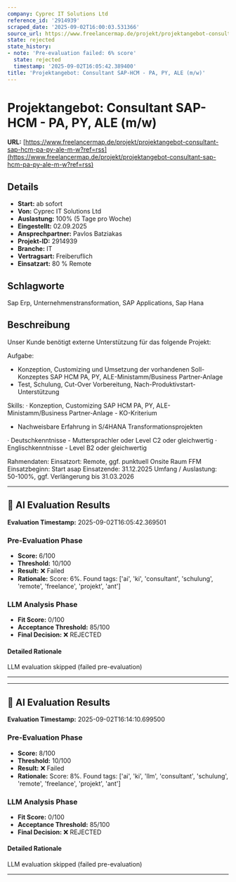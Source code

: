 ```yaml
---
company: Cyprec IT Solutions Ltd
reference_id: '2914939'
scraped_date: '2025-09-02T16:00:03.531366'
source_url: https://www.freelancermap.de/projekt/projektangebot-consultant-sap-hcm-pa-py-ale-m-w?ref=rss
state: rejected
state_history:
- note: 'Pre-evaluation failed: 6% score'
  state: rejected
  timestamp: '2025-09-02T16:05:42.389400'
title: 'Projektangebot: Consultant SAP-HCM - PA, PY, ALE (m/w)'
---
```



# Projektangebot: Consultant SAP-HCM - PA, PY, ALE (m/w)
**URL:** [https://www.freelancermap.de/projekt/projektangebot-consultant-sap-hcm-pa-py-ale-m-w?ref=rss](https://www.freelancermap.de/projekt/projektangebot-consultant-sap-hcm-pa-py-ale-m-w?ref=rss)
## Details
- **Start:** ab sofort
- **Von:** Cyprec IT Solutions Ltd
- **Auslastung:** 100% (5 Tage pro Woche)
- **Eingestellt:** 02.09.2025
- **Ansprechpartner:** Pavlos Batziakas
- **Projekt-ID:** 2914939
- **Branche:** IT
- **Vertragsart:** Freiberuflich
- **Einsatzart:** 80
                                                % Remote

## Schlagworte
Sap Erp, Unternehmenstransformation, SAP Applications, Sap Hana

## Beschreibung
Unser Kunde benötigt externe Unterstützung für das folgende Projekt:

Aufgabe:
- Konzeption, Customizing und Umsetzung der vorhandenen Soll-Konzeptes SAP HCM PA, PY, ALE-Ministamm/Business Partner-Anlage
- Test, Schulung, Cut-Over Vorbereitung, Nach-Produktivstart-Unterstützung

Skills:
· Konzeption, Customizing SAP HCM PA, PY, ALE-Ministamm/Business Partner-Anlage - KO-Kriterium
- Nachweisbare Erfahrung in S/4HANA Transformationsprojekten

· Deutschkenntnisse - Muttersprachler oder Level C2 oder gleichwertig
· Englischkenntnisse - Level B2 oder gleichwertig

Rahmendaten:
Einsatzort: Remote, ggf. punktuell Onsite Raum FFM
Einsatzbeginn: Start asap
Einsatzende: 31.12.2025
Umfang / Auslastung: 50-100%, ggf. Verlängerung bis 31.03.2026

---

## 🤖 AI Evaluation Results

**Evaluation Timestamp:** 2025-09-02T16:05:42.369501

### Pre-Evaluation Phase
- **Score:** 6/100
- **Threshold:** 10/100
- **Result:** ❌ Failed
- **Rationale:** Score: 6%. Found tags: ['ai', 'ki', 'consultant', 'schulung', 'remote', 'freelance', 'projekt', 'ant']

### LLM Analysis Phase
- **Fit Score:** 0/100
- **Acceptance Threshold:** 85/100
- **Final Decision:** ❌ REJECTED

#### Detailed Rationale
LLM evaluation skipped (failed pre-evaluation)

---


---

## 🤖 AI Evaluation Results

**Evaluation Timestamp:** 2025-09-02T16:14:10.699500

### Pre-Evaluation Phase
- **Score:** 8/100
- **Threshold:** 10/100
- **Result:** ❌ Failed
- **Rationale:** Score: 8%. Found tags: ['ai', 'ki', 'llm', 'consultant', 'schulung', 'remote', 'freelance', 'projekt', 'ant']

### LLM Analysis Phase
- **Fit Score:** 0/100
- **Acceptance Threshold:** 85/100
- **Final Decision:** ❌ REJECTED

#### Detailed Rationale
LLM evaluation skipped (failed pre-evaluation)

---
